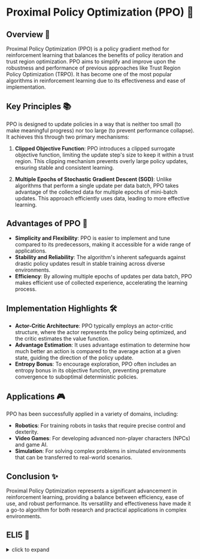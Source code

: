 # Proximal Policy Optimization (PPO) 🚀

## Overview 🌟

Proximal Policy Optimization (PPO) is a policy gradient method for reinforcement learning that balances the benefits of policy iteration and trust region optimization. PPO aims to simplify and improve upon the robustness and performance of previous approaches like Trust Region Policy Optimization (TRPO). It has become one of the most popular algorithms in reinforcement learning due to its effectiveness and ease of implementation.

## Key Principles 📚

PPO is designed to update policies in a way that is neither too small (to make meaningful progress) nor too large (to prevent performance collapse). It achieves this through two primary mechanisms:

1. **Clipped Objective Function**: PPO introduces a clipped surrogate objective function, limiting the update step's size to keep it within a trust region. This clipping mechanism prevents overly large policy updates, ensuring stable and consistent learning.

2. **Multiple Epochs of Stochastic Gradient Descent (SGD)**: Unlike algorithms that perform a single update per data batch, PPO takes advantage of the collected data for multiple epochs of mini-batch updates. This approach efficiently uses data, leading to more effective learning.

## Advantages of PPO 🌈

- **Simplicity and Flexibility**: PPO is easier to implement and tune compared to its predecessors, making it accessible for a wide range of applications.
- **Stability and Reliability**: The algorithm's inherent safeguards against drastic policy updates result in stable training across diverse environments.
- **Efficiency**: By allowing multiple epochs of updates per data batch, PPO makes efficient use of collected experience, accelerating the learning process.

## Implementation Highlights 🛠️

- **Actor-Critic Architecture**: PPO typically employs an actor-critic structure, where the actor represents the policy being optimized, and the critic estimates the value function.
- **Advantage Estimation**: It uses advantage estimation to determine how much better an action is compared to the average action at a given state, guiding the direction of the policy update.
- **Entropy Bonus**: To encourage exploration, PPO often includes an entropy bonus in its objective function, preventing premature convergence to suboptimal deterministic policies.

## Applications 🎮

PPO has been successfully applied in a variety of domains, including:

- **Robotics**: For training robots in tasks that require precise control and dexterity.
- **Video Games**: For developing advanced non-player characters (NPCs) and game AI.
- **Simulation**: For solving complex problems in simulated environments that can be transferred to real-world scenarios.

## Conclusion ✨

Proximal Policy Optimization represents a significant advancement in reinforcement learning, providing a balance between efficiency, ease of use, and robust performance. Its versatility and effectiveness have made it a go-to algorithm for both research and practical applications in complex environments.

## ELI5 🧒
<details>
  <summary>click to expand</summary>
  
  ## Simple Understanding
  Imagine you're still the captain of that adventurous pirate ship, sailing the seven seas in search of treasure. You've learned the ropes, your crew trusts you, and you've found many treasures using your policy-based methods. But the ocean is vast and full of challenges. You want to make your treasure hunting even more efficient. Enter **Proximal Policy Optimization (PPO)**, a powerful technique to fine-tune your treasure hunting strategy.

  ## Setting Sail with PPO

  PPO helps you adjust your strategy (policy) not just based on what you've learned but also by how much you can change it without causing trouble. Think of it like adjusting the sails of your ship. If you adjust them too much too quickly, you might capsize. But if you do it just right, you can catch the wind perfectly and sail faster towards the treasure.

  ## The Key to PPO: Safe Exploration

  1. **Safe Adjustments**: In our adventure, PPO makes sure that as you learn more about navigating the seas and finding treasure, you only make small adjustments to your plan. This is like learning to make slight changes to the sails to catch the wind better, but not so much that you risk the safety of your ship and crew.

  2. **Efficiency and Speed**: PPO ensures that you're not just making safe changes, but you're also making them efficiently. You want to find the most treasure in the least amount of time without getting lost or sinking. PPO guides you in making the best small adjustments to your actions to increase your treasure haul faster.

  3. **Learning from the Sea**: Just like a skilled captain learns from the ocean, PPO learns from the environment. It adjusts the policy by carefully considering how each change will affect your success, ensuring you're always moving towards more treasure without taking unnecessary risks.

 I hope you understand if not, Imagine you found a map showing where storms usually happen. With PPO, you'd adjust your route to avoid these storms more efficiently, but you'd do it gradually. Each time you sail, you learn a bit more and adjust your course slightly. This way, you improve your chances of finding treasure while keeping your crew safe from storms.


  ## Test time 📄🖋
  
  Now, let's see if you got the concept right! Here are few easy multiple choice questions, pick the right answer:
  1. What does PPO stand for in our pirate adventure?
   - [ ] A. Pirate's Perfect Opportunity
   - [ ] B. Proximal Policy Optimization
   - [ ] C. Precious Pearl Operation

  <details>
    <summary>Click to reveal the correct answer and explanation</summary>

     > **Correct Answer:** B. Proximal Policy Optimization
     > 
     > **Explanation:** PPO stands for Proximal Policy Optimization, a technique in machine learning that helps adjust our strategies carefully and efficiently, just like a pirate captain tweaking the ship's course for optimal treasure hunting.
  </details>
  
  2. Why is PPO like adjusting the sails of a ship?
   - [ ] A. It makes the ship look cooler.
   - [ ] B. It allows for making small, safe adjustments to improve performance.
   - [ ] C. It changes the color of the sails.

  <details>
    <summary>Click to reveal the correct answer and explanation</summary>

     > **Correct Answer:** B. It allows for making small, safe adjustments to improve performance.
     > 
     > **Explanation:** Just like carefully adjusting the sails to catch the wind better, PPO allows us to make small and safe adjustments to our strategies, ensuring we're moving towards our goal efficiently without taking unnecessary risks.
  </details>
  
  3. How does PPO help in treasure hunting?
   - [ ] A. By making the crew work harder.
   - [ ] B. By ensuring that changes to the plan are both safe and efficient.
   - [ ] C. By making the treasure come to the ship.

  <details>
    <summary>Click to reveal the correct answer and explanation</summary>

     > **Correct Answer:** B. By ensuring that changes to the plan are both safe and efficient.
     > 
     > **Explanation:** PPO helps in treasure hunting by guiding us to make small, efficient adjustments to our route or strategy, much like a captain who learns to navigate the seas more skillfully without risking the crew's safety.
  </details>


The questions are quite simple and beginner friendly. Unfortunately if you miss even one, I recommend you to focus and go through the concept again. 

<h2 align= 'center'><b><font size = "10"> Happy learning! ☺ <font></b></h2>
